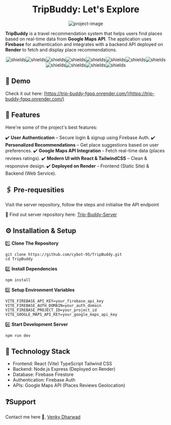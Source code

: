<h1 align="center" id="title">TripBuddy: Let's Explore</h1>

<p align="center"><img src="https://socialify.git.ci/cybot-95/Trip-Buddy/image?font=Inter&amp;language=1&amp;name=1&amp;owner=1&amp;pattern=Diagonal+Stripes&amp;stargazers=1&amp;theme=Light" alt="project-image"></p>

<p id="description"><b>TripBuddy</b> is a travel recommendation system that helps users find places based on real-time data from <b>Google Maps API</b>. The application uses <b>Firebase</b> for authentication and integrates with a backend API deployed on <b>Render</b> to fetch and display place recommendations.</p>

<p align="center"><img src="https://img.shields.io/badge/typescript-%23007ACC.svg?style=for-the-badge&amp;logo=typescript&amp;logoColor=white" alt="shields"><img src="https://img.shields.io/badge/javascript-%23323330.svg?style=for-the-badge&amp;logo=javascript&amp;logoColor=%23F7DF1E" alt="shields"><img src="https://img.shields.io/badge/html5-%23E34F26.svg?style=for-the-badge&amp;logo=html5&amp;logoColor=white" alt="shields"><img src="https://img.shields.io/badge/tailwindcss-%2338B2AC.svg?style=for-the-badge&amp;logo=tailwind-css&amp;logoColor=white" alt="shields"><img src="https://img.shields.io/badge/vite-%23646CFF.svg?style=for-the-badge&amp;logo=vite&amp;logoColor=white" alt="shields"><img src="https://img.shields.io/badge/Render-%46E3B7.svg?style=for-the-badge&amp;logo=render&amp;logoColor=white" alt="shields"><img src="https://img.shields.io/badge/react-%2320232a.svg?style=for-the-badge&amp;logo=react&amp;logoColor=%2361DAFB" alt="shields"><img src="https://img.shields.io/badge/git-%23F05033.svg?style=for-the-badge&amp;logo=git&amp;logoColor=white" alt="shields"><img src="https://img.shields.io/badge/github-%23121011.svg?style=for-the-badge&amp;logo=github&amp;logoColor=white" alt="shields"><img src="https://img.shields.io/badge/firebase-a08021?style=for-the-badge&amp;logo=firebase&amp;logoColor=ffcd34" alt="shields"><img src="https://img.shields.io/badge/Google_Maps-Black?style=for-the-badge&amp;logo=googlemaps&amp;logoColor=%23EA4335&amp;logoSize=auto&amp;color=%23FBBC04" alt="shields"><img src="https://img.shields.io/badge/Visual%20Studio%20Code-0078d7.svg?style=for-the-badge&amp;logo=visual-studio-code&amp;logoColor=white" alt="shields"></p>

<h2>🚀 Demo</h2>

Check it out here: [https://trip-buddy-fgpq.onrender.com/](https://trip-buddy-fgpq.onrender.com/)

  
<h2>🌟 <b>Features</b> </h2>

Here're some of the project's best features:

✔️️   <b>User Authentication</b> – Secure login & signup using Firebase Auth.
✔️   <b>Personalized Recommendations</b> – Get place suggestions based on user preferences.
✔️   <b>Google Maps API Integration</b> – Fetch real-time data (places reviews ratings).
✔️   <b>Modern UI with React & TailwindCSS</b> – Clean & responsive design.
✔️   <b>Deployed on Render</b> – Frontend (Static Site)</b> & Backend (Web Service).

<h2>🖇️ Pre-requesities </h2>

<p>Visit the server repository, follow the steps and initialise the API endpoint </p>

📍 Find out server repository here: [Trip-Buddy-Server](https://github.com/cybot-95/Trip_Buddy_Server_Repo)

<h2>⚙️ Installation & Setup</h2>

<p>1️⃣ <b>Clone The Repository</b></p>

```
git clone https://github.com/cybot-95/TripBuddy.git
cd TripBuddy
```



<p>2️⃣ <b>Install Dependencies</b></p>

```
npm install
```

<p>3️⃣ <b>Setup Environment Variables</b> </p>

```
VITE_FIREBASE_API_KEY=your_firebase_api_key 
VITE_FIREBASE_AUTH_DOMAIN=your_auth_domain 
VITE_FIREBASE_PROJECT_ID=your_project_id 
VITE_GOOGLE_MAPS_API_KEY=your_google_maps_api_key
```

<p>4️⃣ <b>Start Development Server</b> </p>

```
npm run dev
```

  
  
<h2> <b> 📁 Technology Stack </b> </h2>

*   Frontend: React (Vite) TypeScript Tailwind CSS
*   Backend: Node.js Express (Deployed on Render)
*   Database: Firebase Firestore
*   Authentication: Firebase Auth
*   APIs: Google Maps API (Places Reviews Geolocation)

<h2> ❓Support </h2>

Contact me here 📧, [Venky Dharwad](mailto:venkyndharwad95@gmail.com?subject=[GitHub%20Trip%20Buddy]%20Source%20Han%20Sans) 

